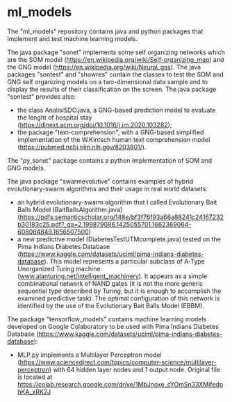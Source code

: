# ml_models

The "ml_models" repository contains java and python packages that implement and test machine learning models. 

The java package "sonet" implements some self organizing networks which are the SOM model (https://en.wikipedia.org/wiki/Self-organizing_map) and the GNG model (https://en.wikipedia.org/wiki/Neural_gas).
The java packages "sontest" and "showres" contain the classes to test the SOM and GNG self organizing models on a two-dimensional data sample and to display the results of their classification on the screen. 
The java package "sontest" provides also:

- the class AnalisiSDO.java, a GNG-based prediction model to evaluate the lenght of hospital stay (https://dlnext.acm.org/doi/10.1016/j.im.2020.103282);
- the package "text-comprehension", with a GNG-based simplified implementation of the W.Kintsch human text comprehension model (https://pubmed.ncbi.nlm.nih.gov/8203801/).

The "py_sonet" package contains a python implementation of SOM and GNG models.

The java package "swarmevolutive" contains examples of hybrid evolutionary-swarm algorithms and their usage in real world datasets:
- an hybrid evolutionary-swarm algorithm that I called Evolutionary Bait Balls Model (BaitBallsAlgorithm.java)
(https://pdfs.semanticscholar.org/148e/bf3f76f93a66a88241c24167232b30183c25.pdf?_ga=2.199879086.1425055701.1662369064-608064849.1656507500)
- a new predictive model (DiabetesTestUTMcomplete.java) tested on the Pima Indians Diabetes Database (https://www.kaggle.com/datasets/uciml/pima-indians-diabetes-database). This model represents a particular subclass of A-Type Unorganized Turing machine (www.alanturing.net/intelligent_machinery). It appears as a simple combinational network of NAND gates (it is not the more generic sequential type described by Turing, but it is enough to accomplish the examined predictive task). The optimal configuration of this network is identified by the use of the Evolutionary Bait Balls Model (EBBM). 

The package "tensorflow_models" contains machine learning models developed on Google Colaboratory to be used with Pima Indians Diabetes Database (https://www.kaggle.com/datasets/uciml/pima-indians-diabetes-database):
- MLP.py implements a Multilayer Perceptron model (https://www.sciencedirect.com/topics/computer-science/multilayer-perceptron) with 64 hidden layer nodes and 1 output node. Original file is located at https://colab.research.google.com/drive/1MbJnoxe_cYOmSn33XMifedphKA_xRK2J
